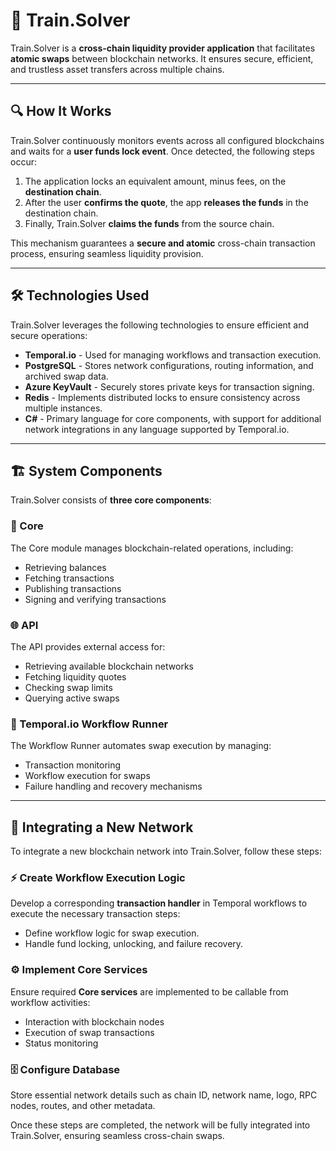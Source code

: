 # 🚄 Train.Solver

Train.Solver is a **cross-chain liquidity provider application** that facilitates **atomic swaps** between blockchain networks. It ensures secure, efficient, and trustless asset transfers across multiple chains.

---

## 🔍 How It Works

Train.Solver continuously monitors events across all configured blockchains and waits for a **user funds lock event**. Once detected, the following steps occur:

1. The application locks an equivalent amount, minus fees, on the **destination chain**.
2. After the user **confirms the quote**, the app **releases the funds** in the destination chain.
3. Finally, Train.Solver **claims the funds** from the source chain.

This mechanism guarantees a **secure and atomic** cross-chain transaction process, ensuring seamless liquidity provision.

---

## 🛠 Technologies Used

Train.Solver leverages the following technologies to ensure efficient and secure operations:

- **Temporal.io** - Used for managing workflows and transaction execution.
- **PostgreSQL** - Stores network configurations, routing information, and archived swap data.
- **Azure KeyVault** - Securely stores private keys for transaction signing.
- **Redis** - Implements distributed locks to ensure consistency across multiple instances.
- **C#** - Primary language for core components, with support for additional network integrations in any language supported by Temporal.io.

---

## 🏗 System Components

Train.Solver consists of **three core components**:

### 🏦 Core

The Core module manages blockchain-related operations, including:

- Retrieving balances
- Fetching transactions
- Publishing transactions
- Signing and verifying transactions

### 🌐 API

The API provides external access for:

- Retrieving available blockchain networks
- Fetching liquidity quotes
- Checking swap limits
- Querying active swaps

### 🔄 Temporal.io Workflow Runner

The Workflow Runner automates swap execution by managing:

- Transaction monitoring
- Workflow execution for swaps
- Failure handling and recovery mechanisms

---

## 🔗 Integrating a New Network

To integrate a new blockchain network into Train.Solver, follow these steps:

### ⚡ Create Workflow Execution Logic

Develop a corresponding **transaction handler** in Temporal workflows to execute the necessary transaction steps:

- Define workflow logic for swap execution.
- Handle fund locking, unlocking, and failure recovery.

### ⚙️ Implement Core Services

Ensure required **Core services** are implemented to be callable from workflow activities:

- Interaction with blockchain nodes
- Execution of swap transactions
- Status monitoring

### 🗄 Configure Database
Store essential network details such as chain ID, network name, logo, RPC nodes, routes, and other metadata.


Once these steps are completed, the network will be fully integrated into Train.Solver, ensuring seamless cross-chain swaps.
